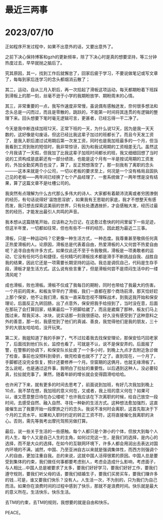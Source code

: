# 最近三两事


# 2023/07/10

正如程序开发过程中，如果不出意外的话，又要出意外了。

之前下决心保持博客和gzh的更新频率，除了下决心时是真的想要坚持，等三分钟热度过去，早早就抛之脑后了。

究其原因，其一，找到工作后就懈怠了，回家后疲于学习，不要说做笔记或写文章了，每每到家后连学习的念头都烟消云散了；

其二，运动，自从三月入职后，再一次拾起了滑板这项运动，每天都期盼着下班踩到滑板上的那一刻，丝毫不逊于小学的我期盼放学、期盼周末的心情。

其三，非常重要的一点，我写作速度非常慢，虽说偶有感触迸发，奈何很多想法和念头总是一闪而过，而且是零散的，跳跃的，不能第一时间将其连贯的有逻辑的整理下来。回头想要下笔时毫无逻辑可言，更甚者，已经忘得一干二净了。

今天是我中断连续加班12天、正常下班的一天，为什么说12天，因为是我一天天数的，这好像是句废话，但这已经比我这辈子加过的班都长了。而且今天发工资了，是我入职后渡过试用期后第一次发工资，同时也是我加班最多的一个月，但当我看到工资到账的短信时，我非常惊讶，因为和我试用期的工资相差无几。虽然这个月我请了一天假，但我加了比我这辈子加班时间都长的班，我又细细回想了当时说的工资构成是底薪还有一部分绩效，也能是这个月有一半是按试用期的工资发的，外加全勤奖两百也没了，算了，反正预想落空了，那一刻我有了离职的念头———这本来就是个小公司，一切以老板的要求至上，何况是一个没有格局且固执己见的老板——两年间已经换了七个产品经理了、一套系统做了一两年愣是没有结果，算了这篇文章不是吐槽公司的。

我突然有点理解为什么古代那么多伟大的诗人、大家都有着颠沛流离或者穷困潦倒的经历，有句话说得好'温饱思淫欲'，如果我有王思聪的家底，我才不想整天有感而发，我只想去探索这美丽的世界，只有处处遭遇挫折，才会感触大发，经历过最苦的经历，才能发出最引人共鸣的声音。

我本想从这篇随笔开始，应该称之为日记，在这愈过愈快的时间里留下一些足迹，但这半年里，一切都如往常，但也有些不一样的经历，因此题为最近二三事。

滑板，只是一种运动吗？它更像一种生活方式，一种态度。我尊重甚至敬佩任何真正热爱滑板的人。论原因，滑板总是代表着自由，热爱滑板的人又何尝不热爱自由呢？追寻自由有许多方式，如果仅此还不至于令我敬佩，滑板是一项勇敢者的运动，它没有任何巧合和捷径，任何精巧的滑板技术都是滑手不断挑战自我、战胜自我的结果，因此它还是一项需要长期坚持的运动。我总是调侃自己，代码是生存手段，滑板才是生活方式。这么说有些言重了，但是滑板何尝不是烦闷生活中的一缕清风呢？

成也滑板，败也滑板。滑板不仅成了我每日的期盼，同时也带给了我最大的伤害。一个月前的周末，和板友早早约了滑板，我们一直都在那个商场前滑，那天恰好赶上那个保安，他不让我们滑，板友一直采取忽视不理睬战术，到我这我开始和保安理论，后面反正九转回肠，出了点意外，保安把我手给扭到了，当时没在意，后面在那玩了会打算回家，结果最后一下把脚给崴了，而且是崴瘸了那种，板友们马上围过来，帮我买冰、冰块，说实话那一刻我很感动，好久没有感受到了这种意料之外的善意，那一刻，我感觉到了他们的真诚、善良，我觉得他们是我的朋友，三十岁的大朋友哈哈哈，没开玩笑。

第二天，我姐知道了我的手肿了，气不过拉着我去找保安理论，那保安恰巧回老家了，后面找到他们队长，监控也看了，可就是不认，说不是保安弄的。后面报了警，在警察的协调下，和保安队长扯皮了一个多小时，到晚上九点才去附近急诊做了检查，事前也没预料到骨折，做完检查也就不了了之了。直到现在，一个月了，手脚都还没完全恢复，预计还要修养一个月。空窗期的这俩月，也就无缘滑板了。怎么说呢，也是通过这件事，我明白了拉扯的重要性。以后遇到这种人，没必要较真，拉扯就完事了。果然，随着年龄的增长就会变得圆滑哈哈哈。

也许闲了下来，就有更多的时间去思考了，前面说到加班，有好几次我加到晚上10点，我不禁在想，我加班的意义何在，又或者，我上班的意义何在？如果可以，谁又愿意整日待在办公楼呢？也许我应该在下次离职的时候，给自己放空一段时间，去感受自然、融入自然、寻找一种新的生活方式。这种想法愈加强烈，这直接催生出了我要开始一段摩旅之行的念头。我说不准何时会离职，这首先取决于下个月的工资水平，如果和入职时约定的转正工资不符，这将直接催化我离职的决心。否则，需先等我考出摩托驾照另做打算。

最后，说一些关于生活的一些感触。每个人都只是个渺小的个体，但放大到每个人的人生，每个人又是自己人生的主角，如何过完这一生，是我们的选择，是内心的选择，而不是大众的选择。在如今的互联网环境下，许多人都会用润出去表达对国内环境的不满，诚然，中国、乃至亚洲自古以来就是强调集体性，而西方则强调个人的自由，更加注重自我。总的来说，这就中国人活得很累的原因。中国人总是要受到集体的约束，我们做任何事都要考虑别人，考虑会造成什么影响，考虑面子，与人相比...中国人总是被要求了太多，要我们好好学习，要我们好好工作，要我们遵守规则，要我们听父母的话，要我们结婚生子，要我们买房买车，要我们赚许多的钱...可是，谁又要我们快乐？没有人。人生活一次，不为别的，只为我们为自己而活。如果你在浪费时间的过程中感到了快乐，那就不是浪费时间。快乐就是最大的意义所在。生活快乐，快乐生活。

去TM的约束，去TM的规则，我想要的就是自由和快乐。

PEACE。
